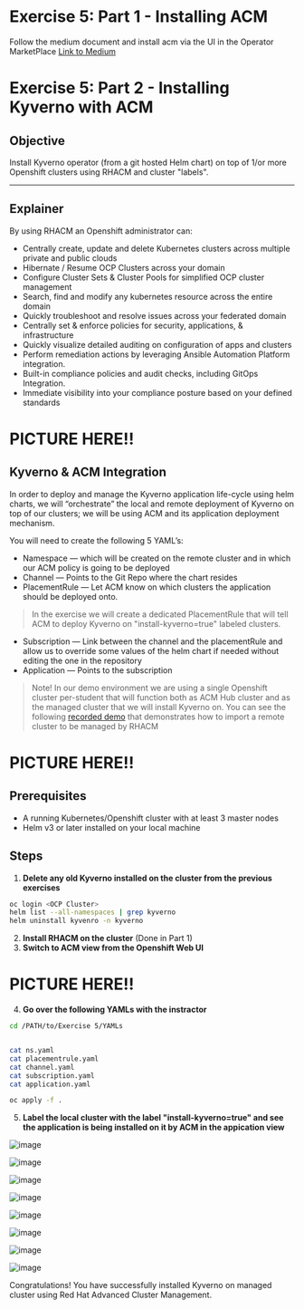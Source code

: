 # Exercise 5: Part 1 - Installing ACM
Follow the medium document and install acm via the UI in the Operator MarketPlace 
[Link to Medium](https://medium.com/@hillayamir/installation-and-basic-configuration-for-redhats-advanced-cluster-management-drill-down-for-62d3d9c903f8)


# Exercise 5: Part 2 - Installing Kyverno with ACM

## Objective
Install Kyverno operator (from a git hosted Helm chart) on top of 1/or more Openshift clusters using RHACM and cluster "labels".

---

## Explainer
By using RHACM an Openshift administrator can:
* Centrally create, update and delete Kubernetes clusters across multiple private and public clouds
* Hibernate / Resume OCP Clusters across your domain
* Configure Cluster Sets & Cluster Pools for simplified OCP cluster management
* Search, find and modify any kubernetes resource across the entire domain
* Quickly troubleshoot and resolve issues across your federated domain
* Centrally set & enforce policies for security, applications, & infrastructure
* Quickly visualize detailed auditing on configuration of apps and clusters 
* Perform remediation actions by leveraging Ansible Automation Platform integration.
* Built-in compliance policies and audit checks, including GitOps Integration.
* Immediate visibility into your compliance posture based on your defined standards

# PICTURE HERE!!

## Kyverno & ACM Integration
In order to deploy and manage the Kyverno application life-cycle using helm charts, we will “orchestrate” the local and remote deployment of Kyverno on top of our clusters; we will be using ACM and its application deployment mechanism.

You will need to create the following  5 YAML’s:
* Namespace — which will be created on the remote cluster and in which our ACM policy is going to be deployed
* Channel — Points to the Git Repo where the chart resides
* PlacementRule — Let ACM know on which clusters the application should be deployed onto. 
> In the exercise we will create a dedicated PlacementRule that will tell ACM to deploy Kyverno on "install-kyverno=true" labeled clusters.
* Subscription — Link between the channel and the placementRule and allow us to override some values of the helm chart if needed without editing the one in the repository
* Application — Points to the subscription

> Note! In our demo environment we are using a single Openshift cluster per-student that will function both as ACM Hub cluster and as the managed cluster that we will install Kyverno on. 
> You can see the following [recorded demo](https://www.youtube.com/watch?v=2RkVDzvBN6w) that demonstrates how to import a remote cluster to be managed by RHACM

# PICTURE HERE!!

## Prerequisites
- A running Kubernetes/Openshift cluster with at least 3 master nodes
- Helm v3 or later installed on your local machine

## Steps
1. **Delete any old Kyverno installed on the cluster from the previous exercises**
```bash
oc login <OCP Cluster>
helm list --all-namespaces | grep kyverno
helm uninstall kyvenro -n kyverno
```
   
2. **Install RHACM on the cluster** (Done in Part 1)
3. **Switch to ACM view from the Openshift Web UI**

# PICTURE HERE!!

4. **Go over the following YAMLs with the instractor**
```bash
cd /PATH/to/Exercise 5/YAMLs


cat ns.yaml
cat placementrule.yaml
cat channel.yaml
cat subscription.yaml
cat application.yaml

oc apply -f .
```

5. **Label the local cluster with the label "install-kyverno=true" and see the application is being installed on it by ACM in the appication view**

![image](https://github.com/rhilconsultants/kyverno-101-workshop/assets/60185557/dfe4096e-c70e-4b41-9a72-5035c5e2fa13)

![image](https://github.com/rhilconsultants/kyverno-101-workshop/assets/60185557/d08a6455-de18-428a-beed-9b8f0ebc691f)

![image](https://github.com/rhilconsultants/kyverno-101-workshop/assets/60185557/449cb31f-39d3-4c29-9c20-0833500720e2)

![image](https://github.com/rhilconsultants/kyverno-101-workshop/assets/60185557/fb537c03-8fb1-4f84-bb86-d0fdc90bea6b)

![image](https://github.com/rhilconsultants/kyverno-101-workshop/assets/60185557/856d71c6-86e9-4bfc-bd97-051c1ec0c655)

![image](https://github.com/rhilconsultants/kyverno-101-workshop/assets/60185557/b361c6f7-f222-47e5-bb5f-4b8184528e3b)

![image](https://github.com/rhilconsultants/kyverno-101-workshop/assets/60185557/dcc24b56-f21e-455e-be02-6ea91909810d)

![image](https://github.com/rhilconsultants/kyverno-101-workshop/assets/60185557/abe51a8f-3b83-43a6-9308-dba252dd2655)










Congratulations! You have successfully installed Kyverno on managed cluster using Red Hat Advanced Cluster Management.

